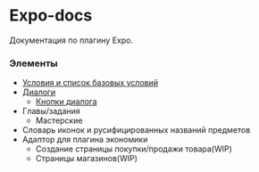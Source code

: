 # Expo-docs
Документация по плагину Expo.

### Элементы
- [Условия и список базовых условий](conditions/about.md)
- [Диалоги](dialogue.md)
  - [Кнопки диалога](buttons/about.md)
- Главы/задания
  - Мастерские
- Словарь иконок и русифицированных названий предметов
- Адаптор для плагина экономики
  - Создание страницы покупки/продажи товара(WIP)
  - Страницы магазинов(WIP)

